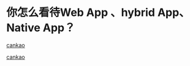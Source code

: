 # 你怎么看待Web App 、hybrid App、Native App？

[cankao](http://www.admin5.com/article/20150312/588516.shtml)

[cankao](http://www.csdn.net/article/2012-09-20/2810190-whats-the-difference-native-vs-web-apps)